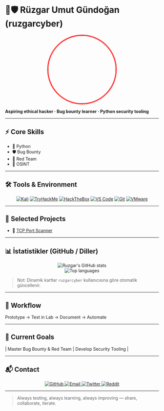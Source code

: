 # 🔴🛡️ Rüzgar Umut Gündoğan (ruzgarcyber)

<p align="center">
<img src="https://media2.giphy.com/media/v1.Y2lkPTc5MGI3NjExYjI0Y3h3cWdkZTVxcDBnbHltZ3g3cmF3NTFkdWZod3J6M2RheThrdCZlcD12MV9pbnRlcm5hbF9naWZfYnlfaWQmY3Q9Zw/fmkYSBlJt3XjNF6p9c/giphy.gif" width="220" style="border-radius:50%; border:4px solid #ff3b3b;" />
</p>

**Aspiring ethical hacker · Bug bounty learner · Python security tooling**  

---

## ⚡ Core Skills
- 🐍 Python  
- 🛡️ Bug Bounty  
- 🔴 Red Team  
- 🔎 OSINT  

---

## 🛠 Tools & Environment
<p align="center">
<a href="https://www.kali.org" title="Kali Linux"><img alt="Kali" src="https://img.shields.io/badge/Kali-Linux-262B33?style=for-the-badge&logo=kali-linux&logoColor=white" /></a>
<a href="https://tryhackme.com/p/ruzgaru.gundogan" title="TryHackMe Profile"><img alt="TryHackMe" src="https://img.shields.io/badge/TryHackMe-ruzgaru.gundogan-0A84FF?style=for-the-badge&logo=tryhackme&logoColor=white" /></a>
<a href="https://app.hackthebox.com/profile/ruzgarcyber" title="Hack The Box Profile"><img alt="HackTheBox" src="https://img.shields.io/badge/HackTheBox-ruzgarcyber-00A86B?style=for-the-badge&logo=hackthebox&logoColor=white" /></a>
<a href="https://code.visualstudio.com" title="VS Code"><img alt="VS Code" src="https://img.shields.io/badge/VS%20Code-Editor-007ACC?style=for-the-badge&logo=visual-studio-code&logoColor=white" /></a>
<a href="https://git-scm.com" title="Git"><img alt="Git" src="https://img.shields.io/badge/Git-Version_Control-F05032?style=for-the-badge&logo=git&logoColor=white" /></a>
<a href="https://www.vmware.com" title="VMware"><img alt="VMware" src="https://img.shields.io/badge/VMware-VM-1B7CF2?style=for-the-badge" /></a>
</p>

---

## 📂 Selected Projects
- 🔹 [TCP Port Scanner](https://github.com/ruzgarcyber/tcp-port-scanner)  

---

## 📊 İstatistikler (GitHub / Diller)
<p align="center">
<img src="https://github-readme-stats.vercel.app/api?username=ruzgarcyber&show_icons=true&theme=dark&count_private=true" alt="Ruzgar's GitHub stats" />

<br />

<img src="https://github-readme-stats.vercel.app/api/top-langs/?username=ruzgarcyber&layout=compact&theme=dark" alt="Top languages" />
</p>

> Not: Dinamik kartlar `ruzgarcyber` kullanıcısına göre otomatik güncellenir.

---

## 🔹 Workflow
Prototype → Test in Lab → Document → Automate

---

## 🎯 Current Goals
| Master Bug Bounty & Red Team | Develop Security Tooling |

---

## 📬 Contact
<p align="center">
  <a href="https://github.com/ruzgarcyber" title="GitHub">
    <img alt="GitHub" src="https://img.shields.io/badge/GitHub-ruzgarcyber-181717?style=for-the-badge&logo=github&logoColor=white" />
  </a>
  <a href="mailto:ruzgaru.gundogan00@gmail.com" title="Email">
    <img alt="Email" src="https://img.shields.io/badge/Email-ruzgaru.gundogan00@gmail.com-D14836?style=for-the-badge&logo=gmail&logoColor=white" />
  </a>
  <a href="https://twitter.com/ruzgarumut_12" title="Twitter">
    <img alt="Twitter" src="https://img.shields.io/badge/Twitter-@ruzgarumut_12-1DA1F2?style=for-the-badge&logo=twitter&logoColor=white" />
  </a>
  <a href="https://www.reddit.com/user/coderuzgar/" title="Reddit">
    <img alt="Reddit" src="https://img.shields.io/badge/Reddit-u/coderuzgar-FF4500?style=for-the-badge&logo=reddit&logoColor=white" />
  </a>
</p>


---

> Always testing, always learning, always improving — share, collaborate, iterate.
